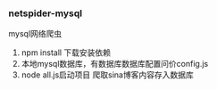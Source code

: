 ### netspider-mysql
mysql网络爬虫
1. npm install 下载安装依赖
2. 本地mysql数据库，有数据库数据库配置问价config.js
3. node all.js启动项目 爬取sina博客内容存入数据库


